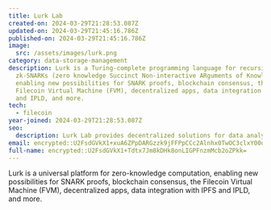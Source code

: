 ```yaml
---
title: Lurk Lab
created-on: 2024-03-29T21:28:53.087Z
updated-on: 2024-03-29T21:45:16.786Z
published-on: 2024-03-29T21:45:16.786Z
image:
  src: /assets/images/lurk.png
category: data-storage-management
description: Lurk is a Turing-complete programming language for recursive
  zk-SNARKs (zero knowledge Succinct Non-interactive ARguments of Knowledge)
  enabling new possibilities for SNARK proofs, blockchain consensus, the
  Filecoin Virtual Machine (FVM), decentralized apps, data integration with IPFS
  and IPLD, and more.
tech:
  - filecoin
year-joined: 2024-03-29T21:28:53.087Z
seo:
  description: Lurk Lab provides decentralized solutions for data analysis and management.
email: encrypted::U2FsdGVkX1+xuA6ZPpDARGzzk9jFFPpCCc2Alnhx0TwOC3clxY00qWWLI5aOt22U
full-name: encrypted::U2FsdGVkX1+Tdtx7Jm8kDHk8onLIGPFnzmMcb2oZPkk=
---
```


Lurk is a universal platform for zero-knowledge computation, enabling new possibilities for SNARK proofs, blockchain consensus, the Filecoin Virtual Machine (FVM), decentralized apps, data integration with IPFS and IPLD, and more.
